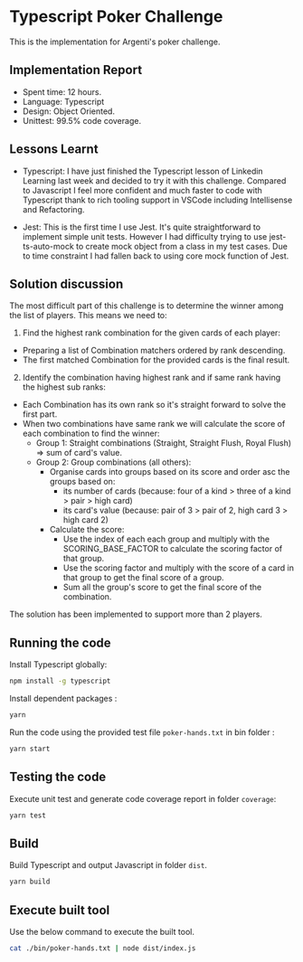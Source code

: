# Typescript Poker Challenge

This is the implementation for Argenti's poker challenge.

## Implementation Report
- Spent time: 12 hours.
- Language: Typescript
- Design: Object Oriented.
- Unittest: 99.5% code coverage.

## Lessons Learnt
- Typescript: I have just finished the Typescript lesson of Linkedin Learning last week and decided to try it with this challenge. Compared to Javascript I feel more confident and much faster to code with Typescript thank to rich tooling support in VSCode including Intellisense and Refactoring.

- Jest: This is the first time I use Jest. It's quite straightforward to implement simple unit tests. However I had difficulty trying to use jest-ts-auto-mock to create mock object from a class in my test cases. Due to time constraint I had fallen back to using core mock function of Jest.

## Solution discussion
The most difficult part of this challenge is to determine the winner among the list of players. This means we need to:
1. Find the highest rank combination for the given cards of each player:
- Preparing a list of Combination matchers ordered by rank descending.
- The first matched Combination for the provided cards is the final result.
2. Identify the combination having highest rank and if same rank having the highest sub ranks:
- Each Combination has its own rank so it's straight forward to solve the first part.
- When two combinations have same rank we will calculate the score of each combination to find the winner:
  - Group 1: Straight combinations (Straight, Straight Flush, Royal Flush) => sum of card's value.
  - Group 2: Group combinations (all others):
    - Organise cards into groups based on its score and order asc the groups based on:
      - its number of cards (because: four of a kind > three of a kind > pair > high card)
      - its card's value (because: pair of 3 > pair of 2, high card 3 > high card 2)
    - Calculate the score:
      - Use the index of each each group and multiply with the SCORING_BASE_FACTOR to calculate the scoring factor of that group.
      - Use the scoring factor and multiply with the score of a card in that group to get the final score of a group.
      - Sum all the group's score to get the final score of the combination.

The solution has been implemented to support more than 2 players.
## Running the code

Install Typescript globally:

```bash
npm install -g typescript
```

Install dependent packages :

```bash
yarn
```

Run the code using the provided test file `poker-hands.txt` in bin folder :

```bash
yarn start
```

## Testing the code

Execute unit test and generate code coverage report in folder `coverage`:

```bash
yarn test
```

## Build

Build Typescript and output Javascript in folder `dist`.

```bash
yarn build
```

## Execute built tool

Use the below command to execute the built tool.

```bash
cat ./bin/poker-hands.txt | node dist/index.js
```